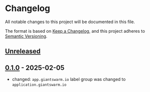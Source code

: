 # Changelog

All notable changes to this project will be documented in this file.

The format is based on [Keep a Changelog](https://keepachangelog.com/en/1.0.0/),
and this project adheres to [Semantic Versioning](https://semver.org/spec/v2.0.0.html).

## [Unreleased]

## [0.1.0] - 2025-02-05

- changed: `app.giantswarm.io` label group was changed to `application.giantswarm.io`

[Unreleased]: https://github.com/giantswarm/gateway-api-bundle/compare/v0.1.0...HEAD
[0.1.0]: https://github.com/giantswarm/gateway-api-bundle/releases/tag/v0.1.0
